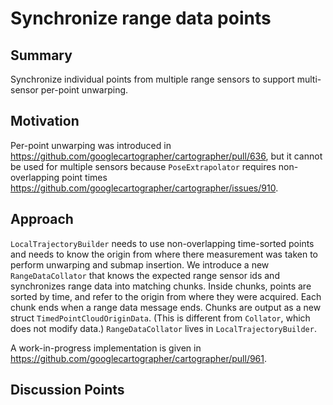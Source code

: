 # Synchronize range data points

## Summary
[summary]: #summary

Synchronize individual points from multiple range sensors to support multi-sensor per-point unwarping.

## Motivation
[motivation]: #motivation

Per-point unwarping was introduced in https://github.com/googlecartographer/cartographer/pull/636, but it cannot be used for multiple sensors because `PoseExtrapolator` requires non-overlapping point times https://github.com/googlecartographer/cartographer/issues/910.

## Approach
[approach]: #approach

`LocalTrajectoryBuilder` needs to use non-overlapping time-sorted points and needs to know the origin from where there measurement was taken to perform unwarping and submap insertion.
We introduce a new `RangeDataCollator` that knows the expected range sensor ids and synchronizes range data into matching chunks.
Inside chunks, points are sorted by time, and refer to the origin from where they were acquired.
Each chunk ends when a range data message ends.
Chunks are output as a new struct `TimedPointCloudOriginData`.
(This is different from `Collator`, which does not modify data.)
`RangeDataCollator` lives in `LocalTrajectoryBuilder`.

A work-in-progress implementation is given in https://github.com/googlecartographer/cartographer/pull/961.

## Discussion Points
[discussion]: #discussion


